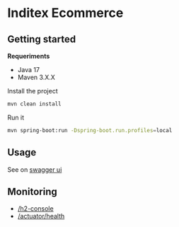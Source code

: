 # Inditex Ecommerce

## Getting started

**Requeriments**

- Java 17
- Maven 3.X.X

Install the project

```bash
mvn clean install
```

Run it

```bash
mvn spring-boot:run -Dspring-boot.run.profiles=local
```

## Usage

See on [swagger ui](http://localhost:8080/swagger-ui/index.html)

## Monitoring

- [/h2-console](http://localhost:8080/h2-console)
- [/actuator/health](http://localhost:8080/actuator/health)

